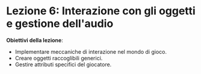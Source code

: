 # Lezione 6: Interazione con gli oggetti e gestione dell'audio

**Obiettivi della lezione**:
- Implementare meccaniche di interazione nel mondo di gioco.
- Creare oggetti raccoglibili generici.
- Gestire attributi specifici del giocatore.

